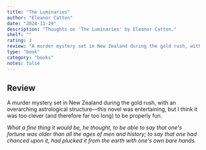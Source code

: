 ```yaml
---
title: "The Luminaries"
author: "Eleanor Catton"
date: "2024-11-29"
description: "Thoughts on 'The Luminaries' by Eleanor Catton."
shelf: ""
rating: 3
review: "A murder mystery set in New Zealand during the gold rush, with an overarching astrological structure—this novel was entertaining, but I think it was too clever (and therefore far too long) to be properly fun.<br/><br/><i>What a fine thing it would be, he thought, to be able to say that one's fortune was older than all the ages of men and history; to say that one had chanced upon it, had plucked it from the earth with one's own bare hands.</i>"
type: "book"
category: "books"
notes: false
---
```


## Review

A murder mystery set in New Zealand during the gold rush, with an overarching astrological structure—this novel was entertaining, but I think it was too clever (and therefore far too long) to be properly fun.

_What a fine thing it would be, he thought, to be able to say that one's fortune was older than all the ages of men and history; to say that one had chanced upon it, had plucked it from the earth with one's own bare hands._
